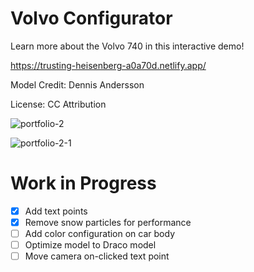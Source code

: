 # Volvo Configurator

Learn more about the Volvo 740 in this interactive demo!

https://trusting-heisenberg-a0a70d.netlify.app/

Model Credit: Dennis Andersson 

License: CC Attribution

![portfolio-2](https://user-images.githubusercontent.com/27746994/112216928-4e25cc80-8bdf-11eb-9e5d-aed4f02977a3.gif)


![portfolio-2-1](https://user-images.githubusercontent.com/27746994/112215334-81fff280-8bdd-11eb-95b4-ff22f4308cb3.gif)



# Work in Progress
- [x] Add text points
- [x] Remove snow particles for performance
- [ ] Add color configuration on car body
- [ ] Optimize model to Draco model
- [ ] Move camera on-clicked text point
